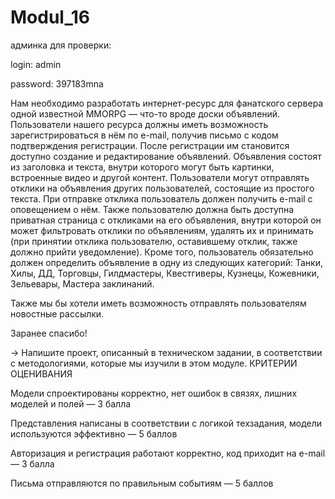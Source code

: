 # Modul_16


админка для проверки:

login: admin

password: 397183mna


Нам необходимо разработать интернет-ресурс для фанатского сервера одной известной MMORPG — что-то вроде доски объявлений. Пользователи нашего ресурса должны иметь возможность зарегистрироваться в нём по e-mail, получив письмо с кодом подтверждения регистрации. После регистрации им становится доступно создание и редактирование объявлений. Объявления состоят из заголовка и текста, внутри которого могут быть картинки, встроенные видео и другой контент. Пользователи могут отправлять отклики на объявления других пользователей, состоящие из простого текста. При отправке отклика пользователь должен получить e-mail с оповещением о нём. Также пользователю должна быть доступна приватная страница с откликами на его объявления, внутри которой он может фильтровать отклики по объявлениям, удалять их и принимать (при принятии отклика пользователю, оставившему отклик, также должно прийти уведомление). Кроме того, пользователь обязательно должен определить объявление в одну из следующих категорий: Танки, Хилы, ДД, Торговцы, Гилдмастеры, Квестгиверы, Кузнецы, Кожевники, Зельевары, Мастера заклинаний.

Также мы бы хотели иметь возможность отправлять пользователям новостные рассылки.

Заранее спасибо!




→ Напишите проект, описанный в техническом задании, в соответствии с методологиями, которые мы изучили в этом модуле.
КРИТЕРИИ ОЦЕНИВАНИЯ

Модели спроектированы корректно, нет ошибок в связях, лишних моделей и полей — 3 балла

Представления написаны в соответствии с логикой техзадания, модели используются эффективно — 5 баллов

Авторизация и регистрация работают корректно, код приходит на e-mail — 3 балла

Письма отправляются по правильным событиям — 5 баллов

